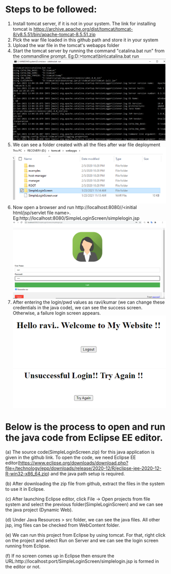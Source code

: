 # Steps to be followed:
1) Install tomcat server, if it is not in your system. The link for installing tomcat is https://archive.apache.org/dist/tomcat/tomcat-8/v8.5.51/bin/apache-tomcat-8.5.51.zip
2) Pick the war file loaded in this github path and store it in your system
3) Upload the war file in the tomcat's webapps folder
4) Start the tomcat server by running the command "catalina.bat run" from the commandline prompt. Eg:D:\>tomcat\bin\catalina.bat run
![Screenshot](tomcat.png)
5) We can see a folder created with all the files after war file deployment
![Screenshot](Folder.png)
6) Now open a browser and run http://localhost:8080/<war file name>/<initial html/jsp/servlet file name>. Eg:http://localhost:8080/SimpleLoginScreen/simplelogin.jsp
  ![Screenshot](login.png)
7) After entering the login/pwd values as ravi/kumar (we can change these credentials in the java code), we can see the success screen. Otherwise, a failure login screen appears.
![Screenshot](success.png)
![Screenshot](failure.png)

# Below is the process to open and run the java code from Eclipse EE editor.
(a) The source code(SimpleLoginScreen.zip) for this java application is given in the github link. To open the code, we need Eclipse EE editor(https://www.eclipse.org/downloads/download.php?file=/technology/epp/downloads/release/2020-12/R/eclipse-jee-2020-12-R-win32-x86_64.zip) and the java path setup is required.

(b) After downloading the zip file from github, extract the files in the system to use it in Eclipse.

(c) After launching Eclipse editor, click File -> Open projects from file system and select the previous folder(SimpleLoginScreen) and we can see the java project (Dynamic Web).

(d) Under Java Resources > src folder, we can see the java files. All other jsp, img files can be checked from WebContent folder.

(e) We can run this project from Eclipse by using tomcat. For that, right click on the project and select Run on Server and we can see the login screen running from Eclipse.

(f) If no screen comes up in Eclipse then ensure the URL:http://localhost:port/SimpleLoginScreen/simplelogin.jsp is formed in the editor or not.

